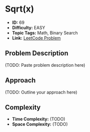 # Sqrt(x)

- **ID:** 69
- **Difficulty:** EASY
- **Topic Tags:** Math, Binary Search
- **Link:** [LeetCode Problem](https://leetcode.com/problems/sqrtx/description/)

## Problem Description

(TODO: Paste problem description here)

## Approach

(TODO: Outline your approach here)

## Complexity

- **Time Complexity:** (TODO)
- **Space Complexity:** (TODO)

